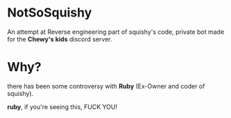 # NotSoSquishy
An attempt at Reverse engineering part of squishy's code, private bot made for the **Chewy's kids** discord server. 

# Why?
there has been some controversy with **Ruby** (Ex-Owner and coder of squishy). 

**ruby**, if you're seeing this, FUCK YOU!

